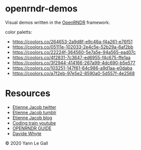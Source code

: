 
# openrndr-demos
Visual demos written in the [OpenRNDR](https://openrndr.org/) framework.

color paletts:
* https://coolors.co/264653-2a9d8f-e9c46a-f4a261-e76f51
* https://coolors.co/05111e-102033-2e4c5e-52b29a-6af2bb
* https://coolors.co/22224f-364560-5e7a5e-94a565-ead07c
* https://coolors.co/4f2831-7c3647-ed6955-f4c675-ffe1aa
* https://coolors.co/3f2944-414166-267a99-4dc690-b5e577
* https://coolors.co/103251-147f61-64c986-a9d1aa-e0daba
* https://coolors.co/a7f2eb-97e5e2-8590a0-5d557f-4e2568

# Resources
* [Etienne Jacob twitter](https://twitter.com/etiennejcb)
* [Etienne Jacob tumblr](https://necessary-disorder.tumblr.com/)
* [Etienne Jacob blog](https://necessarydisorder.wordpress.com/)
* [Coding train youtube](https://www.youtube.com/channel/UCvjgXvBlbQiydffZU7m1_aw)
* [OPENRNDR GUIDE](https://guide.openrndr.org/#/)
* [Davide Whyte](http://beesandbombs.com/)

© 2020 Yann Le Gall